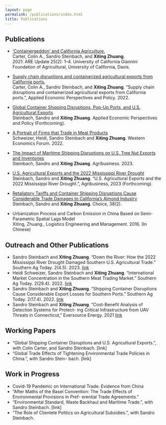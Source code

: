 ```yaml
---
layout: page
permalink: /publications/index.html
title: Publications
---
```


## Publications

- [‘Containergeddon’ and California Agriculture.](https://s.giannini.ucop.edu/uploads/pub/2021/12/20/v25n2_1.pdf)<br> Carter, Colin A., Sandro Steinbach, and **Xiting Zhuang**. <br> 2021. ARE Update 25(2): 1–4. University of California Giannini Foundation of Agricultural, University of California, Davis. <br>


- [Supply chain disruptions and containerized agricultural exports from California ports.](https://doi.org/10.1002/aepp.13311) <br> Carter, Colin A., Sandro Steinbach, and **Xiting Zhuang**. “Supply chain disruptions and containerized agricultural exports from California ports.”, Applied Economic Perspectives and Policy. 2022.<br>


- [Global Container Shipping Disruptions, Pop-Up Ports, and U.S. Agricultural Exports](https://www.google.com/url?sa=t&rct=j&q=&esrc=s&source=web&cd=&ved=2ahUKEwje69eghNX8AhXokYkEHWQsBCAQFnoECBgQAQ&url=https%3A%2F%2Fwww.aeaweb.org%2Fconference%2F2023%2Fprogram%2Fpaper%2F9b9y39sR&usg=AOvVaw3gBn65ltqGdSrvv1mvi78O) <br> Steinbach, Sandro and **Xiting Zhuang**.  Applied Economic Perspectives and Policy (Forthcoming). <br> 

- [A Portrait of Firms that Trade in Meat Products](https://waeaonline.org/wp-content/uploads/2022/12/WEF-Fall-2022-Issue-20-Volume-2-All-Intro-and-Articles.pdf#page=6) <br> Schweizer, Heidi, Sandro Steinbach and **Xiting Zhuang**. Western Economics Forum. 2022. <br>

- [The Impact of Maritime Shipping Disruptions on U.S. Tree Nut Exports and Inventories](https://doi.org/10.1002/agr.21809) <br> Steinbach, Sandro and **Xiting Zhuang**. Agribusiness. 2023. <br> 

- [U.S. Agricultural Exports and the 2022 Mississippi River Drought](https://ageconsearch.umn.edu/record/335476/files/26473.pdf) <br> Steinbach, Sandro and **Xiting Zhuang**. “U.S. Agricultural Exports and the 2022 Mississippi River Drought.”, Agribusiness, 2023 (Forthcoming). <br>


- [Retaliatory Tariffs and Container Shipping Disruptions Cause Considerable Trade Damages to California’s Almond Industry](https://econpapers.repec.org/scripts/redir.pf?u=https%3A%2F%2Fageconsearch.umn.edu%2Frecord%2F337188%2Ffiles%2FSteinbach_Retaliatory_38.pdf;h=repec:ags:aaeach:337188) <br> Steinbach, Sandro and **Xiting Zhuang**. Choice, 38(2).  <br> 

- Urbanization Process and Carbon Emission in China Based on Semi-Parametric Spatial Lags Model <br> Xiting, Zhuang., Logistics Engineering and Management. 2016. (In Chinese) <br> 

## Outreach and Other Publications
- Sandro Steinbach and **Xiting Zhuang**. “Down the River: How the 2022 Mississippi River Drought Damaged Southern U.S. Agricultural Trade.” Southern Ag Today. 2(4.5). 2023. [link](https://southernagtoday.org/2023/05/04/down-the-river-how-the-2022-mississippi-river-drought-damaged/)
- Heidi Schweizer, Sandro Steinbach and **Xiting Zhuang**. “International Market Concentration in the Southern Meat Trading Market.” Southern Ag Today. 2(29.4). 2022. [link](https://southernagtoday.org/2022/07/international-market-concentration-in-the-southern-meat-trading-market/)
- Sandro Steinbach and **Xiting Zhuang**. “Shipping Container Disruptions Cause Considerable Export Losses for Southern Ports.” Southern Ag Today. 2(17.4). 2022. [link](https://southernagtoday.org/2022/04/shipping-container-disruptions-cause-considerable-export-losses-for-southern-ports/)
- Sandro Steinbach and **Xiting Zhuang**. “Cost-Benefit Analysis of Detection Systems for Protect- ing Critical Infrastructure from UAV Threats in Connecticut,” Eversource Energy. 2021 [link](https://www.dropbox.com/s/hmnrb6rljgsyvei/UConn%20CBA%20Report%202021.pdf?dl=0)

## Working Papers
- “Global Shipping Container Disruptions and U.S. Agricultural Exports.”, with Colin Carter, and Sandro Steinbach. [link]
- “Global Trade Effects of Tightening Environmental Trade Policies in China.”, with Sandro Stein- bach. [link]

## Work in Progress
- Covid-19 Pandemic on International Trade: Evidence from China
- “After Maths of the Basel Convention: The Trade Effects of Environmental Provisions in Pref- erential Trade Agreements.”
- “Environmental Standard, Waste Backhaul and Maritime Trade.”, with Sandro Steinbach. [link]
- “The Role of Clientele Politics on Agricultural Subsidies.”, with Sandro Steinbach.
